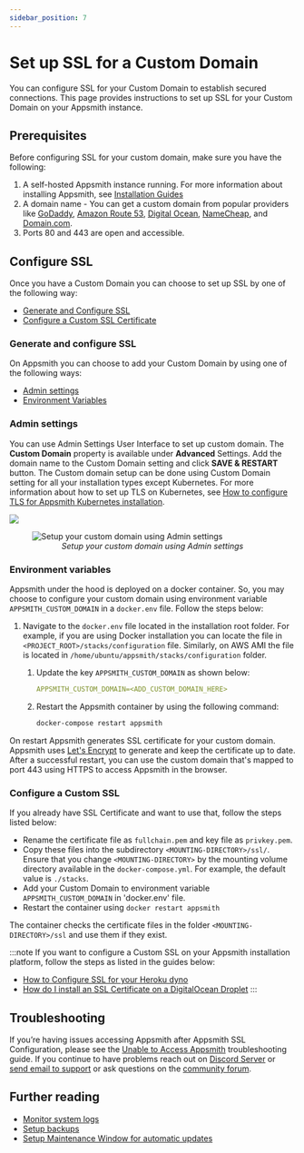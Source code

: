 ```yaml
---
sidebar_position: 7
---
```

# Set up SSL for a Custom Domain

You can configure SSL for your Custom Domain to establish secured connections. This page provides instructions to set up SSL for your Custom Domain on your Appsmith instance.

<VideoEmbed host="youtube" videoId="0llo1exi4IY" title="How To Self-Host Appsmith With A Custom Domain" caption="Set up SSL and HTTPS for your Custom Domain on your self-hosted Appsmith Instance"/>

## Prerequisites
Before configuring SSL for your custom domain, make sure you have the following:
1. A self-hosted Appsmith instance running. For more information about installing Appsmith, see [Installation Guides](/getting-started/setup/installation-guides)
2. A domain name - You can get a custom domain from popular providers like [GoDaddy](https://in.godaddy.com/help/create-a-subdomain-4080), [Amazon Route 53](https://aws.amazon.com/premiumsupport/knowledge-center/create-subdomain-route-53/), [Digital Ocean](https://www.digitalocean.com/docs/networking/dns/how-to/add-subdomain/), [NameCheap](https://www.namecheap.com/support/knowledgebase/article.aspx/9776/2237/how-to-create-a-subdomain-for-my-domain), and [Domain.com](https://www.domain.com/help/article/domain-management-how-to-update-subdomains).
3. Ports 80 and 443 are open and accessible.

## Configure SSL
Once you have a Custom Domain you can choose to set up SSL by one of the following way:

* [Generate and Configure SSL](#generate-and-configure-ssl)
* [Configure a Custom SSL Certificate](#configure-a-custom-ssl)


### Generate and configure SSL
On Appsmith you can choose to add your Custom Domain by using one of the following ways:
* [Admin settings](#admin-settings)
* [Environment Variables](#environment-variables)

### Admin settings
You can use Admin Settings User Interface to set up custom domain. The **Custom Domain** property is available under **Advanced** Settings. Add the domain name to the Custom Domain setting and click **SAVE & RESTART** button. The Custom domain setup can be done using Custom Domain setting for all your installation types except Kubernetes. For more information about how to set up TLS on Kubernetes, see [How to configure TLS for Appsmith Kubernetes installation](/getting-started/setup/installation-guides/kubernetes#configure-tls).

![](/img/setup-custom-domain-using-admin-settings.png)
<figure>
  <img src="/img/setup-custom-domain-using-admin-settings.png" style= {{width:"700px", height:"auto"}} alt="Setup your custom domain using Admin settings"/>
  <figcaption align = "center"><i>Setup your custom domain using Admin settings</i></figcaption>
</figure>

### Environment variables
Appsmith under the hood is deployed on a docker container. So, you may choose to configure your custom domain using environment variable `APPSMITH_CUSTOM_DOMAIN` in a `docker.env` file. Follow the steps below:

1. Navigate to the `docker.env` file located in the installation root folder. For example, if you are using Docker installation you can locate the file in `<PROJECT_ROOT>/stacks/configuration` file. Similarly, on AWS AMI the file is located in `/home/ubuntu/appsmith/stacks/configuration` folder.
    1. Update the key `APPSMITH_CUSTOM_DOMAIN` as shown below:

        ```yaml
        APPSMITH_CUSTOM_DOMAIN=<ADD_CUSTOM_DOMAIN_HERE>
        ```
    2. Restart the Appsmith container by using the following command:

        ```bash
        docker-compose restart appsmith
        ```

On restart Appsmith generates SSL certificate for your custom domain. Appsmith uses [Let's Encrypt](https://letsencrypt.org) to generate and keep the certificate up to date. After a successful restart, you can use the custom domain that's mapped to port 443 using HTTPS to access Appsmith in the browser.

### Configure a Custom SSL
If you already have SSL Certificate and want to use that, follow the steps listed below:

* Rename the certificate file as `fullchain.pem` and key file as `privkey.pem`.
* Copy these files into the subdirectory `<MOUNTING-DIRECTORY>/ssl/`. Ensure that you change `<MOUNTING-DIRECTORY>` by the mounting volume directory available in the `docker-compose.yml`. For example, the default value is `./stacks`.
* Add your Custom Domain to environment variable `APPSMITH_CUSTOM_DOMAIN` in 'docker.env' file.
* Restart the container using `docker restart appsmith`

The container checks the certificate files in the folder `<MOUNTING-DIRECTORY>/ssl` and use them if they exist.

:::note
If you want to configure a Custom SSL on your Appsmith installation platform, follow the steps as listed in the guides below:
* [How to Configure SSL for your Heroku dyno](https://devcenter.heroku.com/articles/ssl)
* [How do I install an SSL Certificate on a DigitalOcean Droplet](https://docs.digitalocean.com/support/how-do-i-install-an-ssl-certificate-on-a-droplet/)
:::

## Troubleshooting

If you’re having issues accessing Appsmith after Appsmith SSL Configuration, please see the [Unable to Access Appsmith](/help-and-support/troubleshooting-guide/deployment-errors#unable-to-access-appsmith) troubleshooting guide. If you continue to have problems reach out on [Discord Server](https://discord.com/invite/rBTTVJp) or [send email to support](mailto:support@appsmith.com) or ask questions on the [community forum](https://community.appsmith.com/).

## Further reading
- [Monitor system logs](/learning-and-resources/how-to-guides/how-to-get-container-logs)
- [Setup backups](/getting-started/setup/instance-management/appsmithctl#backup-appsmith-instance) 
- [Setup Maintenance Window for automatic updates](/getting-started/setup/instance-management/maintenance-window)

